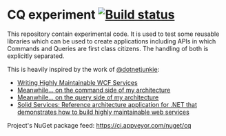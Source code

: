 # CQ experiment [![Build status](https://ci.appveyor.com/api/projects/status/olfgte3alkr6u6t8/branch/master?svg=true)](https://ci.appveyor.com/project/TimSchlechter/cq/branch/master)

This repository contain experimental code. It is used to test some reusable libraries which can be used to create applications including APIs in which Commands and Queries are first class citizens. The handling of both is explicitly separated.

This is heavily inspired by the work of [@dotnetjunkie](https://github.com/dotnetjunkie):

  - [Writing Highly Maintainable WCF Services](https://www.cuttingedge.it/blogs/steven/pivot/entry.php?id=95)
  - [Meanwhile... on the command side of my architecture](https://www.cuttingedge.it/blogs/steven/pivot/entry.php?id=91)
  - [Meanwhile... on the query side of my architecture](https://www.cuttingedge.it/blogs/steven/pivot/entry.php?id=92)
  - [Solid Services: Reference architecture application for .NET that demonstrates how to build highly maintainable web services](https://github.com/dotnetjunkie/solidservices)
  
Project's NuGet package feed: https://ci.appveyor.com/nuget/cq